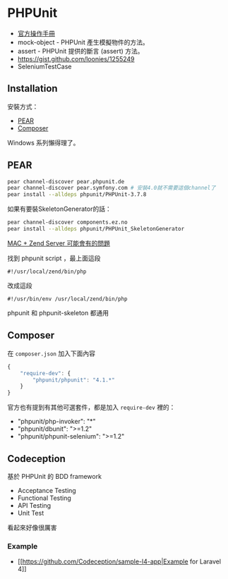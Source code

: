 PHPUnit
=======

* [官方操作手冊](http://phpunit.de/manual/current/en/index.html)
* mock-object - PHPUnit 產生模擬物件的方法。
* assert - PHPUnit 提供的斷言 (assert) 方法。
* https://gist.github.com/loonies/1255249
* SeleniumTestCase

Installation
------------

安裝方式：

* [PEAR](http://phpunit.de/manual/current/en/installation.html#installation.phar)
* [Composer](http://phpunit.de/manual/current/en/installation.html#installation.composer)

Windows 系列懶得理了。

PEAR
----

```bash
pear channel-discover pear.phpunit.de
pear channel-discover pear.symfony.com # 安裝4.0就不需要這個channel了
pear install --alldeps phpunit/PHPUnit-3.7.8
```

如果有要裝SkeletonGenerator的話：

```bash
pear channel-discover components.ez.no
pear install --alldeps phpunit/PHPUnit_SkeletonGenerator
```
  
[MAC + Zend Server 可能會有的問題](http://forums.zend.com/viewtopic.php?f=8&t=111083)

找到 phpunit script ，最上面這段

```
#!/usr/local/zend/bin/php
```

改成這段

```
#!/usr/bin/env /usr/local/zend/bin/php
```

phpunit 和 phpunit-skeleton 都通用

Composer
--------

在 `composer.json` 加入下面內容

```javascript
{
    "require-dev": {
        "phpunit/phpunit": "4.1.*"
    }
}
```

官方也有提到有其他可選套件，都是加入 `require-dev` 裡的：

* "phpunit/php-invoker": "*"
* "phpunit/dbunit": ">=1.2"
* "phpunit/phpunit-selenium": ">=1.2"

Codeception
-----------

基於 PHPUnit 的 BDD framework

* Acceptance Testing
* Functional Testing
* API Testing
* Unit Test

看起來好像很厲害

### Example

  * [[https://github.com/Codeception/sample-l4-app|Example for Laravel 4]]
